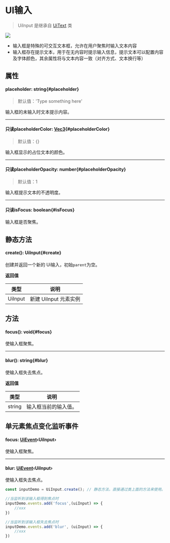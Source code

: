 <script setup>
import '/style.css'
</script>
# UI输入

> UiInput 是继承自 [UiText](/GameUI/node/UiText) 类

![](/QQ20240923-102409.png)

- 输入框是特殊的可交互文本框，允许在用户聚焦时输入文本内容
- 输入框存在提示文本，用于在无内容时提示输入信息，提示文本可以配置内容及字体颜色，其余属性将与文本内容一致（对齐方式、文本换行等）

## 属性

#### <font id="API" />placeholder<font id="Type">: string</font>{#placeholder}
> 默认值：'Type something here'

输入框的未输入时文本提示内容。



---


#### <font id="API" /><font id="ReadOnly">只读</font>placeholderColor<font id="Type">: [Vec3](/GameUI/maths/Vec3)</font>{#placeholderColor}
> 默认值：{}

输入框显示的占位文本的颜色。



---


#### <font id="API" /><font id="ReadOnly">只读</font>placeholderOpacity<font id="Type">: number</font>{#placeholderOpacity}
> 默认值：1

输入框提示文本的不透明度。



---


#### <font id="API" /><font id="ReadOnly">只读</font>isFocus<font id="Type">: boolean</font>{#isFocus}

输入框是否聚焦。








## 静态方法

#### <font id="API" />create()<font id="Type">: UiInput</font>{#create}
创建并返回一个新的 Ui输入，初始`parent`为空。

**返回值**

| **类型** | **说明** |
| --- | --- |
| UiInput | 新建 UiInput 元素实例 |





## 方法

#### <font id="API" />focus()<font id="Type">:  void</font>{#focus}
使输入框聚焦。



---


#### <font id="API" />blur()<font id="Type">: string</font>{#blur}
使输入框失去焦点。

**返回值**

| **类型** | **说明** |
| --- | --- |
| string | 输入框当前的输入值。 |





## 单元素焦点变化监听事件

#### <font id="API" />focus<font id="Type">: [UiEvent](/GameUI/UiEvent)‹UiInput›</font>
使输入框聚焦。


---


#### <font id="API" />blur<font id="Type">: [UiEvent](/GameUI/UiEvent)‹UiInput›</font>
使输入框失去焦点。

```javascript
const inputDemo = UiInput.create(); // 静态方法，直接通过类上面的方法来使用。

//当监听到该输入框得到焦点时
inputDemo.events.add('focus',(uiInput) => {
    //xxx
})

//当监听到该输入框失去焦点时
inputDemo.events.add('blur', (uiInput) => {
    //xxx
})
```
